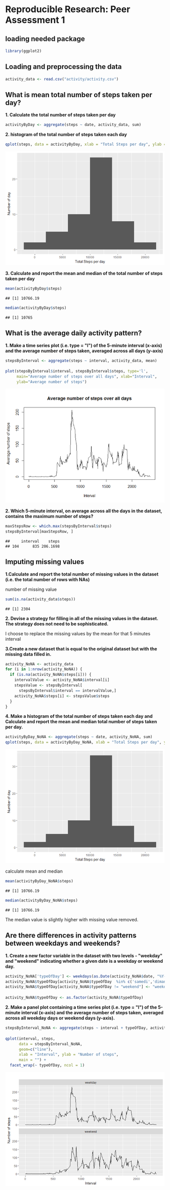 # Reproducible Research: Peer Assessment 1



## loading needed package

```r
library(ggplot2)
```

## Loading and preprocessing the data


```r
activity_data <- read.csv("activity/activity.csv")
```

## What is mean total number of steps taken per day?

**1. Calculate the total number of steps taken per day**

```r
activityByDay <- aggregate(steps ~ date, activity_data, sum)
```

**2. histogram of the total number of steps taken each day**

```r
qplot(steps, data = activityByDay, xlab = "Total Steps per day", ylab = "Number of day", binwidth = 4000)
```

![](PA1_template_files/figure-html/unnamed-chunk-3-1.png)<!-- -->

**3. Calculate and report the mean and median of the total number of steps taken per day**

```r
mean(activityByDay$steps)
```

```
## [1] 10766.19
```


```r
median(activityByDay$steps)
```

```
## [1] 10765
```

## What is the average daily activity pattern?

**1. Make a time series plot (i.e. type = "l") of the 5-minute interval (x-axis) and the average number of steps taken, averaged across all days (y-axis)**


```r
stepsByInterval <- aggregate(steps ~ interval, activity_data, mean)

plot(stepsByInterval$interval, stepsByInterval$steps, type='l', 
     main="Average number of steps over all days", xlab="Interval", 
     ylab="Average number of steps")
```

![](PA1_template_files/figure-html/unnamed-chunk-6-1.png)<!-- -->

**2. Which 5-minute interval, on average across all the days in the dataset, contains the maximum number of steps?**


```r
maxStepsRow <- which.max(stepsByInterval$steps)
stepsByInterval[maxStepsRow, ]
```

```
##     interval    steps
## 104      835 206.1698
```

## Imputing missing values

**1.Calculate and report the total number of missing values in the dataset (i.e. the total number of rows with NAs)**

number of missing value

```r
sum(is.na(activity_data$steps))
```

```
## [1] 2304
```


**2. Devise a strategy for filling in all of the missing values in the dataset. The strategy does not need to be sophisticated.**

I choose to replace the missing values by the mean for that 5 minutes interval

**3.Create a new dataset that is equal to the original dataset but with the missing data filled in.**


```r
activity_NoNA <- activity_data
for (i in 1:nrow(activity_NoNA)) {
  if (is.na(activity_NoNA$steps[i])) {
    intervalValue <- activity_NoNA$interval[i]
    stepsValue <- stepsByInterval[
      stepsByInterval$interval == intervalValue,]
    activity_NoNA$steps[i] <- stepsValue$steps
  }
}
```

**4. Make a histogram of the total number of steps taken each day and Calculate and report the mean and median total number of steps taken per day.**


```r
activityByDay_NoNA <- aggregate(steps ~ date, activity_NoNA, sum)
qplot(steps, data = activityByDay_NoNA, xlab = "Total Steps per day", ylab = "Number of day", binwidth = 4000)
```

![](PA1_template_files/figure-html/unnamed-chunk-10-1.png)<!-- -->

calculate mean and median

```r
mean(activityByDay_NoNA$steps)
```

```
## [1] 10766.19
```


```r
median(activityByDay_NoNA$steps)
```

```
## [1] 10766.19
```

The median value is slightly higher with missing value removed.

## Are there differences in activity patterns between weekdays and weekends?

**1. Create a new factor variable in the dataset with two levels - "weekday" and "weekend" indicating whether a given date is a weekday or weekend day.**

```r
activity_NoNA['typeOfDay'] <- weekdays(as.Date(activity_NoNA$date, "%Y-%m-%d"))
activity_NoNA$typeOfDay[activity_NoNA$typeOfDay  %in% c('samedi','dimanche') ] <- "weekend"
activity_NoNA$typeOfDay[activity_NoNA$typeOfDay != "weekend"] <- "weekday"

activity_NoNA$typeOfDay <- as.factor(activity_NoNA$typeOfDay)
```

**2. Make a panel plot containing a time series plot (i.e. type = "l") of the 5-minute interval (x-axis) and the average number of steps taken, averaged across all weekday days or weekend days (y-axis).**


```r
stepsByInterval_NoNA <- aggregate(steps ~ interval + typeOfDay, activity_NoNA, mean)

qplot(interval, steps, 
      data = stepsByInterval_NoNA, 
      geom=c("line"),
      xlab = "Interval", ylab = "Number of steps", 
      main = "") +
  facet_wrap(~ typeOfDay, ncol = 1)
```

![](PA1_template_files/figure-html/unnamed-chunk-14-1.png)<!-- -->
